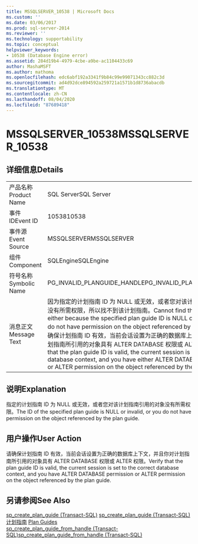 ```yaml
---
title: MSSQLSERVER_10538 | Microsoft Docs
ms.custom: ''
ms.date: 03/06/2017
ms.prod: sql-server-2014
ms.reviewer: ''
ms.technology: supportability
ms.topic: conceptual
helpviewer_keywords:
- 10538 (Database Engine error)
ms.assetid: 284d19b4-4979-4cbe-a9be-ac1104433c69
author: MashaMSFT
ms.author: mathoma
ms.openlocfilehash: edc6abf192a3341f9b84c99e99071343cc882c3d
ms.sourcegitcommit: ad4d92dce894592a259721a1571b1d8736abacdb
ms.translationtype: MT
ms.contentlocale: zh-CN
ms.lasthandoff: 08/04/2020
ms.locfileid: "87689418"
---
```

# <a name="mssqlserver_10538"></a><span data-ttu-id="9ba72-102">MSSQLSERVER_10538</span><span class="sxs-lookup"><span data-stu-id="9ba72-102">MSSQLSERVER_10538</span></span>
    
## <a name="details"></a><span data-ttu-id="9ba72-103">详细信息</span><span class="sxs-lookup"><span data-stu-id="9ba72-103">Details</span></span>  
  
|||  
|-|-|  
|<span data-ttu-id="9ba72-104">产品名称</span><span class="sxs-lookup"><span data-stu-id="9ba72-104">Product Name</span></span>|<span data-ttu-id="9ba72-105">SQL Server</span><span class="sxs-lookup"><span data-stu-id="9ba72-105">SQL Server</span></span>|  
|<span data-ttu-id="9ba72-106">事件 ID</span><span class="sxs-lookup"><span data-stu-id="9ba72-106">Event ID</span></span>|<span data-ttu-id="9ba72-107">10538</span><span class="sxs-lookup"><span data-stu-id="9ba72-107">10538</span></span>|  
|<span data-ttu-id="9ba72-108">事件源</span><span class="sxs-lookup"><span data-stu-id="9ba72-108">Event Source</span></span>|<span data-ttu-id="9ba72-109">MSSQLSERVER</span><span class="sxs-lookup"><span data-stu-id="9ba72-109">MSSQLSERVER</span></span>|  
|<span data-ttu-id="9ba72-110">组件</span><span class="sxs-lookup"><span data-stu-id="9ba72-110">Component</span></span>|<span data-ttu-id="9ba72-111">SQLEngine</span><span class="sxs-lookup"><span data-stu-id="9ba72-111">SQLEngine</span></span>|  
|<span data-ttu-id="9ba72-112">符号名称</span><span class="sxs-lookup"><span data-stu-id="9ba72-112">Symbolic Name</span></span>|<span data-ttu-id="9ba72-113">PG_INVALID_PLANGUIDE_HANDLE</span><span class="sxs-lookup"><span data-stu-id="9ba72-113">PG_INVALID_PLANGUIDE_HANDLE</span></span>|  
|<span data-ttu-id="9ba72-114">消息正文</span><span class="sxs-lookup"><span data-stu-id="9ba72-114">Message Text</span></span>|<span data-ttu-id="9ba72-115">因为指定的计划指南 ID 为 NULL 或无效，或者您对该计划指南引用的对象没有所需权限，所以找不到该计划指南。</span><span class="sxs-lookup"><span data-stu-id="9ba72-115">Cannot find the plan guide either because the specified plan guide ID is NULL or invalid, or you do not have permission on the object referenced by the plan guide.</span></span> <span data-ttu-id="9ba72-116">请确保计划指南 ID 有效，当前会话设置为正确的数据库上下文，并且你对计划指南所引用的对象具有 ALTER DATABASE 权限或 ALTER 权限。</span><span class="sxs-lookup"><span data-stu-id="9ba72-116">Verify that the plan guide ID is valid, the current session is set to the correct database context, and you have either ALTER DATABASE permission or ALTER permission on the object referenced by the plan guide.</span></span>|  
  
## <a name="explanation"></a><span data-ttu-id="9ba72-117">说明</span><span class="sxs-lookup"><span data-stu-id="9ba72-117">Explanation</span></span>  
 <span data-ttu-id="9ba72-118">指定的计划指南 ID 为 NULL 或无效，或者您对该计划指南引用的对象没有所需权限。</span><span class="sxs-lookup"><span data-stu-id="9ba72-118">The ID of the specified plan guide is NULL or invalid, or you do not have permission on the object referenced by the plan guide.</span></span>  
  
## <a name="user-action"></a><span data-ttu-id="9ba72-119">用户操作</span><span class="sxs-lookup"><span data-stu-id="9ba72-119">User Action</span></span>  
 <span data-ttu-id="9ba72-120">请确保计划指南 ID 有效，当前会话设置为正确的数据库上下文，并且你对计划指南所引用的对象具有 ALTER DATABASE 权限或 ALTER 权限。</span><span class="sxs-lookup"><span data-stu-id="9ba72-120">Verify that the plan guide ID is valid, the current session is set to the correct database context, and you have ALTER DATABASE permission or ALTER permission on the object referenced by the plan guide.</span></span>  
  
## <a name="see-also"></a><span data-ttu-id="9ba72-121">另请参阅</span><span class="sxs-lookup"><span data-stu-id="9ba72-121">See Also</span></span>  
 <span data-ttu-id="9ba72-122">[sp_create_plan_guide (Transact-SQL)](/sql/relational-databases/system-stored-procedures/sp-create-plan-guide-transact-sql) </span><span class="sxs-lookup"><span data-stu-id="9ba72-122">[sp_create_plan_guide &#40;Transact-SQL&#41;](/sql/relational-databases/system-stored-procedures/sp-create-plan-guide-transact-sql) </span></span>  
 <span data-ttu-id="9ba72-123">[计划指南](../performance/plan-guides.md) </span><span class="sxs-lookup"><span data-stu-id="9ba72-123">[Plan Guides](../performance/plan-guides.md) </span></span>  
 [<span data-ttu-id="9ba72-124">sp_create_plan_guide_from_handle (Transact-SQL)</span><span class="sxs-lookup"><span data-stu-id="9ba72-124">sp_create_plan_guide_from_handle &#40;Transact-SQL&#41;</span></span>](/sql/relational-databases/system-stored-procedures/sp-create-plan-guide-from-handle-transact-sql)  
  
  
